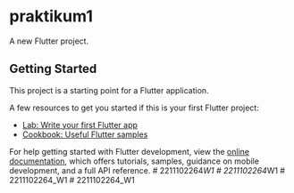 # praktikum1

A new Flutter project.

## Getting Started

This project is a starting point for a Flutter application.

A few resources to get you started if this is your first Flutter project:

- [Lab: Write your first Flutter app](https://docs.flutter.dev/get-started/codelab)
- [Cookbook: Useful Flutter samples](https://docs.flutter.dev/cookbook)

For help getting started with Flutter development, view the
[online documentation](https://docs.flutter.dev/), which offers tutorials,
samples, guidance on mobile development, and a full API reference.
#   2 2 1 1 1 0 2 2 6 4 _ W 1  
 #   2 2 1 1 1 0 2 2 6 4 _ W 1  
 #   2 2 1 1 1 0 2 2 6 4 _ W 1  
 # 2211102264_W1
